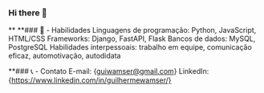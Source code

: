 ### Hi there 👋

**
**### 🚀 - Habilidades
Linguagens de programação: Python, JavaScript, HTML/CSS
Frameworks: Django, FastAPI, Flask
Bancos de dados: MySQL, PostgreSQL
Habilidades interpessoais: trabalho em equipe, comunicação eficaz, automotivação, autodidata

**### 📞 - Contato
E-mail: {guiwamser@gmail.com}
LinkedIn: {https://www.linkedin.com/in/guilhermewamser/}
